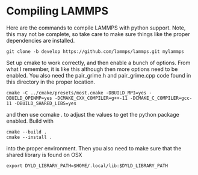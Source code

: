 # Compiling LAMMPS
Here are the commands to compile LAMMPS with python support. Note, this may not be complete, so
take care to make sure things like the proper dependencies are installed.

    git clone -b develop https://github.com/lammps/lammps.git mylammps

Set up cmake to work correctly, and then enable a bunch of options. From what I remember, it is like this
although then more options need to be enabled. You also need the pair_grime.h and pair_grime.cpp code
found in this directory in the proper location.

    cmake -C ../cmake/presets/most.cmake -DBUILD_MPI=yes -DBUILD_OPENMP=yes -DCMAKE_CXX_COMPILER=g++-11 -DCMAKE_C_COMPILER=gcc-11 -DBUILD_SHARED_LIBS=yes

and then use ccmake . to adjust the values to get the python package enabled. Build with

    cmake --build .
    cmake --install .

into the proper environment. Then you also need to make sure that the shared library is found on OSX

    export DYLD_LIBRARY_PATH=$HOME/.local/lib:$DYLD_LIBRARY_PATH
